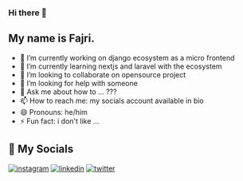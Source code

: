 
### Hi there 👋

## My name is Fajri. 

- 🔭 I’m currently working on django ecosystem as a micro frontend
- 🌱 I’m currently learning nextjs and laravel with the ecosystem
- 👯 I’m looking to collaborate on opensource project
- 🤔 I’m looking for help with someone
- 💬 Ask me about how to ... ???
- 📫 How to reach me: my socials account available in bio
- 😄 Pronouns: he/him
- ⚡ Fun fact: i don't like ...


## 🔗 My Socials
[![instagram](https://img.shields.io/badge/Instagram-E4405F?style=for-the-badge&logo=instagram&logoColor=white)](https://instagram.com/fjribptra/)
[![linkedin](https://img.shields.io/badge/linkedin-0A66C2?style=for-the-badge&logo=linkedin&logoColor=white)](https://www.linkedin.com/)
[![twitter](https://img.shields.io/badge/twitter-1DA1F2?style=for-the-badge&logo=twitter&logoColor=white)](https://twitter.com/fjribptra/)



